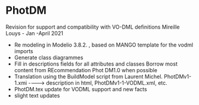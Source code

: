 # PhotDM 
Revision for support and compatibility with VO-DML definitions 
Mireille Louys - Jan -April 2021

- Re modeling in Modelio 3.8.2. , based on MANGO template for the vodml imports 
- Generate class diagrammes 
- Fill in descriptions fields for all attributes and classes 
    Borrow most content from REcommendation Phot DM1.0 when possible
- Translation using the BuildModel script from Laurent Michel. 
   PhotDMv1-1.xmi ----> description in html, PhotDMv1-1-VODML.xml, etc. 
- PhotDM.tex update for VODML support and new facts 
- slight text updates 


